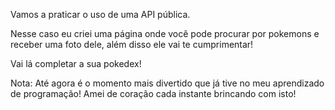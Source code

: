 Vamos a praticar o uso de uma API pública.

Nesse caso eu criei uma página onde você pode procurar por pokemons e receber uma foto dele, além disso ele vai te cumprimentar!

Vai lá completar a sua pokedex!

Nota: Até agora é o momento mais divertido que já tive no meu aprendizado de programação! Amei de coração cada instante brincando com isto!